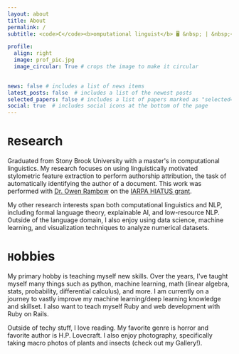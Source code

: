 ```yaml
---
layout: about
title: About
permalink: /
subtitle: <code>C</code><b>omputational linguist</b> 🖥️ &nbsp; | &nbsp;<code>L</code><b>ife-long learner </b> 📚 &nbsp; | &nbsp;<code>P</code><b>hotographer</b> 📷

profile:
  align: right
  image: prof_pic.jpg
  image_circular: True # crops the image to make it circular
  

news: false # includes a list of news items
latest_posts: false  # includes a list of the newest posts
selected_papers: false # includes a list of papers marked as "selected={true}"
social: true  # includes social icons at the bottom of the page
---
```


<h1> <code>R</code>esearch</h1>

Graduated from Stony Brook University with a master's in computational linguistics. My research focuses on using linguistically motivated stylometric feature extraction to perform authorship attribution, the task of automatically identifying the author of a document. This work was performed with [Dr. Owen Rambow](https://owenrambow.com/) on the [IARPA HIATUS grant](https://www.iarpa.gov/research-programs/hiatus). 

My other research interests span both computational linguistics and NLP, including formal language theory, explainable AI, and low-resource NLP. Outside of the language domain, I also enjoy using data science, machine learning, and visualization techniques to analyze numerical datasets.

<h1> <code>H</code>obbies</h1>
My primary hobby is teaching myself new skills. Over the years, I've taught myself many things such as python, machine learning, math (linear algebra, stats, probability, differential calculus), and more. I am currently on a journey to vastly improve my machine learning/deep learning knowledge and skillset. I also want to teach myself Ruby and web development with Ruby on Rails.

Outside of techy stuff, I love reading. My favorite genre is horror and favorite author is H.P. Lovecraft. I also enjoy photography, specifically taking macro photos of plants and insects (check out my Gallery!).

